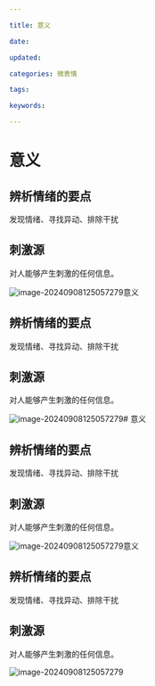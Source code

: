 ```yaml
---

title: 意义

date: 

updated: 

categories: 微表情

tags: 

keywords: 

---
```

# 意义

## 辨析情绪的要点

发现情绪、寻找异动、排除干扰

##  刺激源

对人能够产生刺激的任何信息。

![image-20240908125057279](./../../TyporaImage/MicroExpression/image-20240908125057279.png)意义

## 辨析情绪的要点

发现情绪、寻找异动、排除干扰

##  刺激源

对人能够产生刺激的任何信息。

![image-20240908125057279](./../../TyporaImage/MicroExpression/image-20240908125057279.png)# 意义

## 辨析情绪的要点

发现情绪、寻找异动、排除干扰

##  刺激源

对人能够产生刺激的任何信息。

![image-20240908125057279](./../../TyporaImage/MicroExpression/image-20240908125057279.png)意义

## 辨析情绪的要点

发现情绪、寻找异动、排除干扰

##  刺激源

对人能够产生刺激的任何信息。

![image-20240908125057279](./../../TyporaImage/MicroExpression/image-20240908125057279.png)